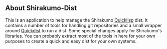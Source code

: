 About Shirakumo-Dist
--------------------
This is an application to help manage the Shirakumo [Quicklisp](http://www.quicklisp.org/) dist. It contains a number of tools for handling git repositories and a small wrapper around [Quickdist](https://github.com/orivej/quickdist) to run a dist. Some special changes apply for Shirakumo's libraries. You can probably extract most of the tools in here for your own purposes to create a quick and easy dist for your own systems.
